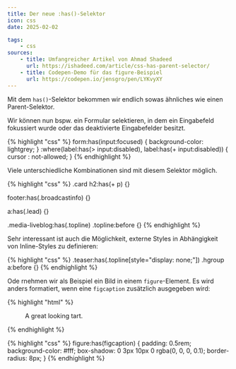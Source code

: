 ```yaml
---
title: Der neue :has()-Selektor
icon: css
date: 2025-02-02

tags:
    - css
sources:
    - title: Umfangreicher Artikel von Ahmad Shadeed
      url: https://ishadeed.com/article/css-has-parent-selector/
    - title: Codepen-Demo für das figure-Beispiel
      url: https://codepen.io/jensgro/pen/LYKvyXY
---
```

Mit dem ``has()``-Selektor bekommen wir endlich sowas ähnliches wie einen Parent-Selektor. 

Wir können nun bspw. ein Formular selektieren, in dem ein Eingabefeld fokussiert wurde oder das deaktivierte Eingabefelder besitzt.

{% highlight "css" %}
form:has(input:focused) {
  background-color: lightgrey;
}
:where(label:has(> input:disabled),
label:has(+ input:disabled)) {
  cursor : not-allowed;
}
{% endhighlight %}

Viele unterschiedliche Kombinationen sind mit diesem Selektor möglich.

{% highlight "css" %}
.card h2:has(+ p) {}

footer:has(.broadcastinfo) {}

a:has(.lead) {}

.media-liveblog:has(.topline) .topline:before {}
{% endhighlight %}

Sehr interessant ist auch die Möglichkeit, externe Styles in Abhängigkeit von Inline-Styles zu definieren:

{% highlight "css" %}
.teaser:has(.topline[style="display: none;"]) .hgroup a:before {}
{% endhighlight %}

Ode rnehmen wir als Beispiel ein Bild in einem ``figure``-Element. Es wird anders formatiert, wenn eine ``figcaption`` zusätzlich ausgegeben wird:

{% highlight "html" %}
<figure>
  <img src="thumb.jpg" alt="" />
  <figcaption>A great looking tart.</figcaption>
</figure>
{% endhighlight %}

{% highlight "css" %}
figure:has(figcaption) {
  padding: 0.5rem;
  background-color: #fff;
  box-shadow: 0 3px 10px 0 rgba(0, 0, 0, 0.1);
  border-radius: 8px;
}
{% endhighlight %}

